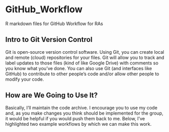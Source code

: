 # GitHub_Workflow
R markdown files for GitHub Workflow for RAs

## Intro to Git Version Control
Git is open-source version control software. Using Git, you can create local and remote (cloud) repositories for
your files. Git will allow you to track and label updates to those files (kind of like Google Drive) with comments so
you know what you’ve done. You can also use Git (and interfaces like GitHub) to contribute to other people’s code
and/or allow other people to modify your code.

## How are We Going to Use It?
Basically, I’ll maintain the code archive. I encourage you to use my code and, as you make changes you think
should be implemented for the group, it would be helpful if you would push them back to me. Below, I’ve
highlighted two example workflows by which we can make this work.
